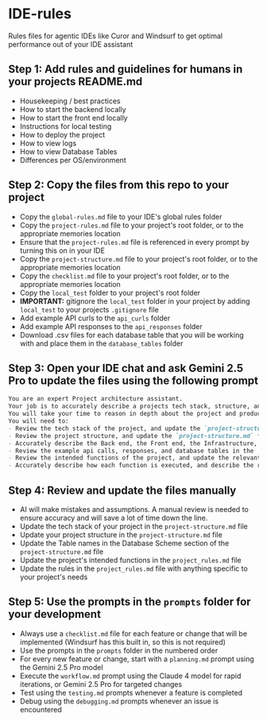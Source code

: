 # IDE-rules
Rules files for agentic IDEs like Curor and Windsurf to get optimal performance out of your IDE assistant

## Step 1: Add rules and guidelines for humans in your projects README.md
- Housekeeping / best practices
- How to start the backend locally
- How to start the front end locally
- Instructions for local testing
- How to deploy the project
- How to view logs
- How to view Database Tables
- Differences per OS/environment

## Step 2: Copy the files from this repo to your project
- Copy the `global-rules.md` file to your IDE's global rules folder
- Copy the `project-rules.md` file to your project's root folder, or to the appropriate memories location
- Ensure that the `project-rules.md` file is referenced in every prompt by turning this on in your IDE
- Copy the `project-structure.md` file to your project's root folder, or to the appropriate memories location
- Copy the `checklist.md` file to your project's root folder, or to the appropriate memories location
- Copy the `local_test` folder to your project's root folder
- **IMPORTANT:** gitignore the `local_test` folder in your project by adding `local_test` to your projects `.gitignore` file
- Add example API curls to the `api_curls` folder
- Add example API responses to the `api_responses` folder
- Download .csv files for each database table that you will be working with and place them in the `database_tables` folder

## Step 3: Open your IDE chat and ask Gemini 2.5 Pro to update the files using the following prompt
```md
You are an expert Project architecture assistant.
Your job is to accurately describe a projects tech stack, structure, and intended functions.
You will take your time to reason in depth about the project and produce extremely accurate results.
You will need to:
- Review the tech stack of the project, and update the `project-structure.md` file
- Review the project structure, and update the `project-structure.md` file
- Accurately describe the Back end, the Front end, the Infrastructure, and any other components of the project
- Review the example api calls, responses, and database tables in the `local_test` folder
- Review the intended functions of the project, and update the relevant section of the `project-rules.md` file
- Accurately describe how each function is executed, and describe the relevant files and note their locations
```

## Step 4: Review and update the files manually
- AI will make mistakes and assumptions. A manual review is needed to ensure accuracy and will save a lot of time down the line.
- Update the tech stack of your project in the `project-structure.md` file
- Update your project structure in the `project-structure.md` file
- Update the Table names in the Database Scheme section of the `project-structure.md` file
- Update the project's intended functions in the `project_rules.md` file
- Update the rules in the `project_rules.md` file with anything specific to your project's needs


## Step 5: Use the prompts in the `prompts` folder for your development
- Always use a `checklist.md` file for each feature or change that will be implemented (Windsurf has this built in, so this is not required)
- Use the prompts in the `prompts` folder in the numbered order
- For every new feature or change, start with a `planning.md` prompt using the Gemini 2.5 Pro model
- Execute the `workflow.md` prompt using the Claude 4 model for rapid iterations, or Gemini 2.5 Pro for targeted changes
- Test using the `testing.md` prompts whenever a feature is completed
- Debug using the `debugging.md` prompts whenever an issue is encountered